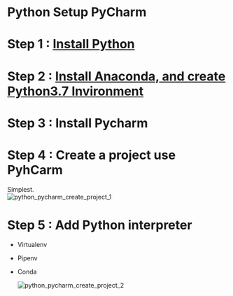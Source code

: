 # Python Setup PyCharm

# Step 1 : [Install Python](Python_Setup.md)

# Step 2 : [Install Anaconda, and create Python3.7 Invironment](/doc/tools/Anaconda/Anaconda.md)

# Step 3 : Install Pycharm

# Step 4 : Create a project use PyhCarm

Simplest.  
![python_pycharm_create_project_1](/img/python_pycharm_create_project_1.jpg)

# Step 5 : Add Python interpreter

- Virtualenv
- Pipenv
- Conda

  ![python_pycharm_create_project_2](/img/python_pycharm_create_project_2.jpg)
